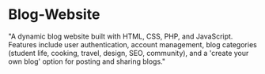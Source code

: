 # Blog-Website
"A dynamic blog website built with HTML, CSS, PHP, and JavaScript. Features include user authentication, account management, blog categories (student life, cooking, travel, design, SEO, community), and a 'create your own blog' option for posting and sharing blogs."
